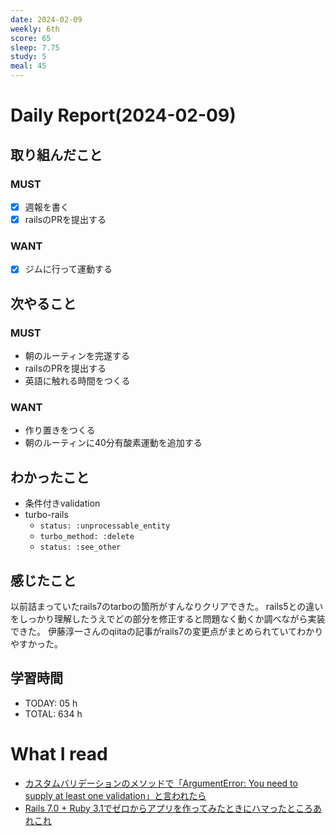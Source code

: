 ```yaml
---
date: 2024-02-09
weekly: 6th
score: 65
sleep: 7.75
study: 5
meal: 45
---
```

# Daily Report(2024-02-09)
## 取り組んだこと
### MUST
- [x] 週報を書く
- [x] railsのPRを提出する
### WANT
- [x] ジムに行って運動する
## 次やること
### MUST
- 朝のルーティンを完遂する
- railsのPRを提出する
- 英語に触れる時間をつくる
### WANT
- 作り置きをつくる
- 朝のルーティンに40分有酸素運動を追加する
## わかったこと
- 条件付きvalidation
- turbo-rails
	- `status: :unprocessable_entity`
	- `turbo_method: :delete`
	- `status: :see_other`
## 感じたこと
以前詰まっていたrails7のtarboの箇所がすんなりクリアできた。
rails5との違いをしっかり理解したうえでどの部分を修正すると問題なく動くか調べながら実装できた。
伊藤淳一さんのqiitaの記事がrails7の変更点がまとめられていてわかりやすかった。
## 学習時間
- TODAY: 05 h
- TOTAL: 634 h
# What I read
-  [カスタムバリデーションのメソッドで「ArgumentError: You need to supply at least one validation」と言われたら](https://qiita.com/san_you/items/9a11422574c604b0e9b5)
- [Rails 7.0 + Ruby 3.1でゼロからアプリを作ってみたときにハマったところあれこれ](https://qiita.com/jnchito/items/5c41a7031404c313da1f#destroy%E3%81%AE%E3%83%AC%E3%82%B9%E3%83%9D%E3%83%B3%E3%82%B9%E3%81%AB-status-see_other-%E3%82%92%E4%BB%98%E3%81%91%E3%82%8B%E5%BF%85%E8%A6%81%E3%81%8C%E3%81%82%E3%82%8B)

